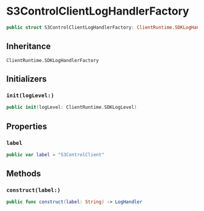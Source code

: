 # S3ControlClientLogHandlerFactory

``` swift
public struct S3ControlClientLogHandlerFactory: ClientRuntime.SDKLogHandlerFactory 
```

## Inheritance

`ClientRuntime.SDKLogHandlerFactory`

## Initializers

### `init(logLevel:)`

``` swift
public init(logLevel: ClientRuntime.SDKLogLevel) 
```

## Properties

### `label`

``` swift
public var label = "S3ControlClient"
```

## Methods

### `construct(label:)`

``` swift
public func construct(label: String) -> LogHandler 
```
